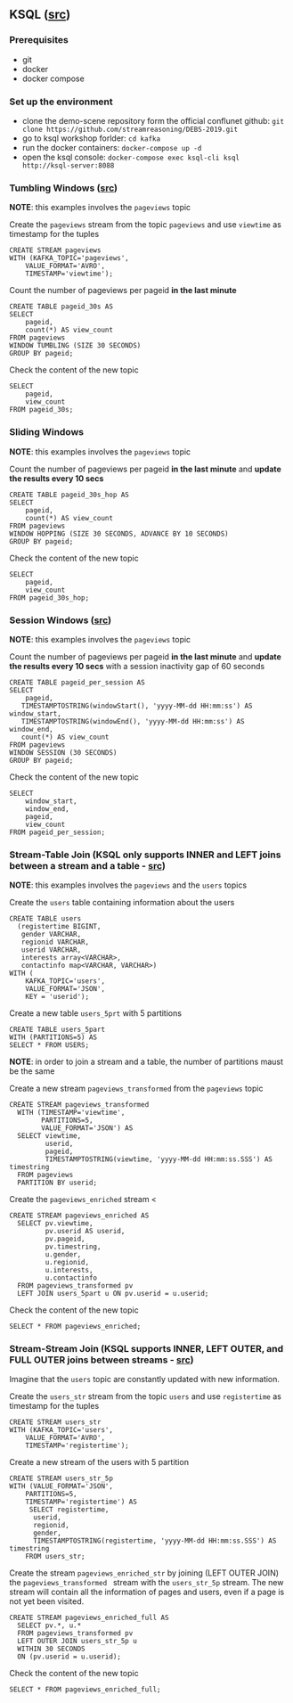 ## KSQL ([src](https://docs.confluent.io/current/ksql/docs/tutorials/examples.html))

### Prerequisites
* git
* docker
* docker compose

### Set up the environment
* clone the demo-scene repository form the official conflunet github: `git clone https://github.com/streamreasoning/DEBS-2019.git`
* go to ksql workshop forlder: `cd kafka`
* run the docker containers: `docker-compose up -d`
* open the ksql console: `docker-compose exec ksql-cli ksql http://ksql-server:8088`

### Tumbling Windows ([src](https://www.confluent.io/stream-processing-cookbook/ksql-recipes/detecting-analyzing-suspicious-network-activity))

**NOTE**: this examples involves the `pageviews` topic

Create the `pageviews` stream from the topic `pageviews` and use `viewtime` as timestamp for the tuples

```
CREATE STREAM pageviews
WITH (KAFKA_TOPIC='pageviews',
    VALUE_FORMAT='AVRO',
    TIMESTAMP='viewtime');
```

Count the number of pageviews per pageid **in the last minute**

```
CREATE TABLE pageid_30s AS
SELECT 
	pageid, 
	count(*) AS view_count
FROM pageviews
WINDOW TUMBLING (SIZE 30 SECONDS)
GROUP BY pageid;
```

Check the content of the new topic

```
SELECT 
	pageid, 
	view_count 
FROM pageid_30s;
```

### Sliding Windows
**NOTE**: this examples involves the `pageviews` topic

Count the number of pageviews per pageid **in the last minute** and **update the results every 10 secs**

```
CREATE TABLE pageid_30s_hop AS
SELECT 
	pageid, 
	count(*) AS view_count
FROM pageviews
WINDOW HOPPING (SIZE 30 SECONDS, ADVANCE BY 10 SECONDS)
GROUP BY pageid;
```

Check the content of the new topic

```
SELECT 
	pageid, 
	view_count 
FROM pageid_30s_hop;
```

### Session Windows ([src](https://www.confluent.io/stream-processing-cookbook/ksql-recipes/using-event-time-from-iot-sensor-readings))

**NOTE**: this examples involves the `pageviews` topic

Count the number of pageviews per pageid **in the last minute** and **update the results every 10 secs** with a session inactivity gap of 60 seconds

```
CREATE TABLE pageid_per_session AS
SELECT 
	pageid,
   TIMESTAMPTOSTRING(windowStart(), 'yyyy-MM-dd HH:mm:ss') AS window_start,
   TIMESTAMPTOSTRING(windowEnd(), 'yyyy-MM-dd HH:mm:ss') AS window_end,    
   count(*) AS view_count
FROM pageviews
WINDOW SESSION (30 SECONDS)
GROUP BY pageid;
```

Check the content of the new topic

```
SELECT
	window_start,
	window_end,
	pageid, 
	view_count 
FROM pageid_per_session;
```

### Stream-Table Join (KSQL only supports INNER and LEFT joins between a stream and a table - [src](https://docs.confluent.io/current/ksql/docs/developer-guide/join-streams-and-tables.html#stream-stream-joinss))

**NOTE**: this examples involves the `pageviews` and the `users` topics

Create the `users` table containing information about the users

```
CREATE TABLE users
  (registertime BIGINT,
   gender VARCHAR,
   regionid VARCHAR,
   userid VARCHAR,
   interests array<VARCHAR>,
   contactinfo map<VARCHAR, VARCHAR>)
WITH (
	KAFKA_TOPIC='users',
    VALUE_FORMAT='JSON',
    KEY = 'userid');
```

Create a new table `users_5prt` with 5 partitions

``` 
CREATE TABLE users_5part
WITH (PARTITIONS=5) AS
SELECT * FROM USERS; 	
```

**NOTE**: in order to join a stream and a table, the number of partitions maust be the same
 
Create a new stream `pageviews_transformed` from the `pageviews` topic

```
CREATE STREAM pageviews_transformed
  WITH (TIMESTAMP='viewtime',
        PARTITIONS=5,
        VALUE_FORMAT='JSON') AS
  SELECT viewtime,
         userid,
         pageid,
         TIMESTAMPTOSTRING(viewtime, 'yyyy-MM-dd HH:mm:ss.SSS') AS timestring
  FROM pageviews
  PARTITION BY userid;
```

Create the `pageviews_enriched` stream <


```
CREATE STREAM pageviews_enriched AS
  SELECT pv.viewtime,
         pv.userid AS userid,
         pv.pageid,
         pv.timestring,
         u.gender,
         u.regionid,
         u.interests,
         u.contactinfo
  FROM pageviews_transformed pv
  LEFT JOIN users_5part u ON pv.userid = u.userid;
```

Check the content of the new topic

```
SELECT * FROM pageviews_enriched;
```


### Stream-Stream Join (KSQL supports INNER, LEFT OUTER, and FULL OUTER joins between streams - [src](https://docs.confluent.io/current/ksql/docs/developer-guide/join-streams-and-tables.html#stream-table-joins))

Imagine that the `users` topic are constantly updated with new information.

Create the `users_str` stream from the topic `users` and use `registertime` as timestamp for the tuples

```
CREATE STREAM users_str
WITH (KAFKA_TOPIC='users',
    VALUE_FORMAT='AVRO',
    TIMESTAMP='registertime');
```

Create a new stream of the users with 5 partition

```
CREATE STREAM users_str_5p
WITH (VALUE_FORMAT='JSON',
    PARTITIONS=5,
    TIMESTAMP='registertime') AS 
	 SELECT registertime,
      userid,
      regionid,
      gender,
      TIMESTAMPTOSTRING(registertime, 'yyyy-MM-dd HH:mm:ss.SSS') AS timestring
    FROM users_str;
 ```

Create the stream `pageviews_enriched_str` by joining (LEFT OUTER JOIN)  the `pageviews_transformed ` stream with the `users_str_5p` stream.
The new stream will contain all the information of pages and users, even if a page is not yet been visited.

```
CREATE STREAM pageviews_enriched_full AS
  SELECT pv.*, u.*
  FROM pageviews_transformed pv
  LEFT OUTER JOIN users_str_5p u
  WITHIN 30 SECONDS
  ON (pv.userid = u.userid);                       
```

Check the content of the new topic

```
SELECT * FROM pageviews_enriched_full;
```



